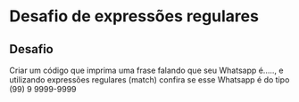 # Desafio de expressões regulares


## Desafio

Criar um código que imprima uma frase falando que seu Whatsapp é....., e utilizando expressões regulares (match) confira se esse Whatsapp é do tipo (99) 9 9999-9999
